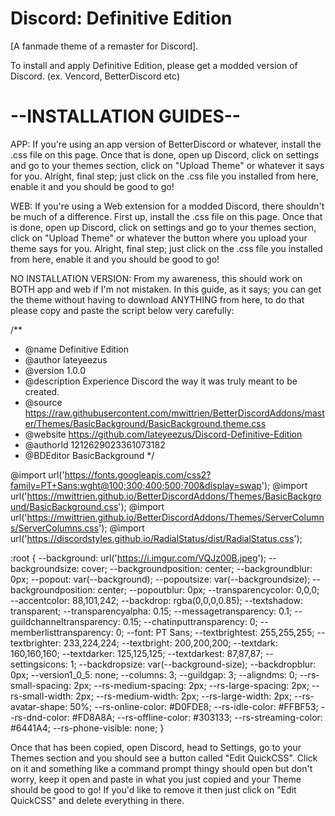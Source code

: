 # Discord: Definitive Edition
[A fanmade theme of a remaster for Discord].

To install and apply Definitive Edition, please get a modded version of Discord. (ex. Vencord, BetterDiscord etc)

# --INSTALLATION GUIDES--

APP: If you're using an app version of BetterDiscord or whatever, install the .css file on this page. Once that is done, open up Discord, click on settings and go to your themes section, click on "Upload Theme" or whatever it says for you. Alright, final step; just click on the .css file you installed from here, enable it and you should be good to go!

WEB: If you're using a Web extension for a modded Discord, there shouldn't be much of a difference. First up, install the .css file on this page. Once that is done, open up Discord, click on settings and go to your themes section, click on "Upload Theme" or whatever the button where you upload your theme says for you. Alright, final step; just click on the .css file you installed from here, enable it and you should be good to go!

NO INSTALLATION VERSION: From my awareness, this should work on BOTH app and web if I'm not mistaken. In this guide, as it says; you can get the theme without having to download ANYTHING from here, to do that please copy and paste the script below very carefully:

/**
 * @name Definitive Edition
 * @author lateyeezus
 * @version 1.0.0
 * @description Experience Discord the way it was truly meant to be created.
 * @source https://raw.githubusercontent.com/mwittrien/BetterDiscordAddons/master/Themes/BasicBackground/BasicBackground.theme.css
 * @website https://github.com/lateyeezus/Discord-Definitive-Edition
 * @authorId 1212629023361073182
 * @BDEditor BasicBackground
*/

@import url('https://fonts.googleapis.com/css2?family=PT+Sans:wght@100;300;400;500;700&display=swap');
@import url('https://mwittrien.github.io/BetterDiscordAddons/Themes/BasicBackground/BasicBackground.css');
@import url('https://mwittrien.github.io/BetterDiscordAddons/Themes/ServerColumns/ServerColumns.css');
@import url('https://discordstyles.github.io/RadialStatus/dist/RadialStatus.css');

:root {
  --background: url('https://i.imgur.com/VQJz00B.jpeg');
  --backgroundsize: cover;
  --backgroundposition: center;
  --backgroundblur: 0px;
  --popout: var(--background);
  --popoutsize: var(--backgroundsize);
  --backgroundposition: center;
  --popoutblur: 0px;
  --transparencycolor: 0,0,0;
  --accentcolor: 88,101,242;
  --backdrop: rgba(0,0,0,0.85);
  --textshadow: transparent;
  --transparencyalpha: 0.15;
  --messagetransparency: 0.1;
  --guildchanneltransparency: 0.15;
  --chatinputtransparency: 0;
  --memberlisttransparency: 0;
  --font: PT Sans;
  --textbrightest: 255,255,255;
  --textbrighter: 233,224,224;
  --textbright: 200,200,200;
  --textdark: 160,160,160;
  --textdarker: 125,125,125;
  --textdarkest: 87,87,87;
  --settingsicons: 1;
  --backdropsize: var(--background-size);
  --backdropblur: 0px;
  --version1_0_5: none;
  --columns: 3;
  --guildgap: 3;
  --aligndms: 0;
  --rs-small-spacing: 2px;
  --rs-medium-spacing: 2px;
  --rs-large-spacing: 2px;
  --rs-small-width: 2px;
  --rs-medium-width: 2px;
  --rs-large-width: 2px;
  --rs-avatar-shape: 50%;
  --rs-online-color: #D0FDE8;
  --rs-idle-color: #FFBF53;
  --rs-dnd-color: #FD8A8A;
  --rs-offline-color: #303133;
  --rs-streaming-color: #6441A4;
  --rs-phone-visible: none;
}

Once that has been copied, open Discord, head to Settings, go to your Themes section and you should see a button called "Edit QuickCSS". Click on it and something like a command prompt thingy should open but don't worry, keep it open and paste in what you just copied and your Theme should be good to go! If you'd like to remove it then just click on "Edit QuickCSS" and delete everything in there.
